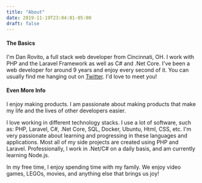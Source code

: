 ```yaml
---
title: "About"
date: 2019-11-19T23:04:01-05:00
draft: false
---
```


#### The Basics

I'm Dan Rovito, a full stack web developer from Cincinnati, OH.  I work with PHP and the Laravel Framework as well as C# and .Net Core.  I've been a web developer for around 9 years and enjoy every second of it.  You can usually find me hanging out on [Twitter](https://twitter.com/danrovito).  I'd love to meet you!

#### Even More Info

I enjoy making products. I am passionate about making products that make my life and the lives of other developers easier.  

I love working in different technology stacks. I use a lot of software, such as: PHP, Laravel, C#, .Net Core, SQL, Docker, Ubuntu, Html, CSS, etc.  I'm very passionate about learning and progressing in these languages and applications.  Most all of my side projects are created using PHP and Laravel.  Professionally, I work in .Net/C# on a daily basis, and am currently learning Node.js.

In my free time, I enjoy spending time with my family.  We enjoy video games, LEGOs, movies, and anything else that brings us joy!